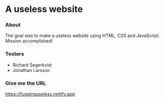 # A useless website

### About
The goal was to make a useless website using HTML, CSS and JavaScript.
Mission accomplished!

### Testers
- Richard Segerkvist
- Jonathan Larsson

### Give me the URL
https://fugginguseless.netlify.app
